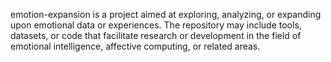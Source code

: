 emotion-expansion is a project aimed at exploring, analyzing, or expanding upon emotional data or experiences. The repository may include tools, datasets, or code that facilitate research or development in the field of emotional intelligence, affective computing, or related areas.
